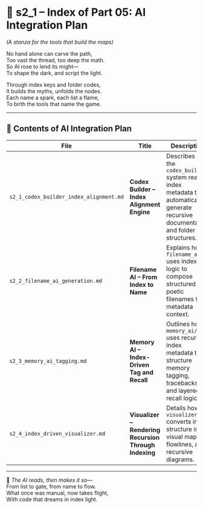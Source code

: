 <!-- Save to: shagi_archives/appendices/appendix_h_index_and_layering_doctrine/part_01_index/s2_1_index_of_part_05_ai_integration_plan.md -->

# 📘 s2_1 – Index of Part 05: AI Integration Plan  
*(A stanza for the tools that build the maps)*

No hand alone can carve the path,  
Too vast the thread, too deep the math.  
So AI rose to lend its might—  
To shape the dark, and script the light.  

Through index keys and folder codes,  
It builds the myths, unfolds the nodes.  
Each name a spark, each list a flame,  
To birth the tools that name the game.

---

## 🧭 Contents of AI Integration Plan

| File | Title | Description |
|------|-------|-------------|
| `s2_1_codex_builder_index_alignment.md` | **Codex Builder – Index Alignment Engine** | Describes how the `codex_builder/` system reads index metadata to automatically generate recursive documentation and folder structures. |
| `s2_2_filename_ai_generation.md` | **Filename AI – From Index to Name** | Explains how `filename_ai/` uses index logic to compose structured poetic filenames from metadata context. |
| `s2_3_memory_ai_tagging.md` | **Memory AI – Index-Driven Tag and Recall** | Outlines how `memory_ai/` uses recursive index metadata to structure memory tagging, tracebacks, and layered recall logic. |
| `s2_4_index_driven_visualizer.md` | **Visualizer – Rendering Recursion Through Indexing** | Details how `visualizer/` converts index structure into visual maps, flowlines, and recursive diagrams. |

---

📜 *The AI reads, then makes it so—*  
From list to gate, from name to flow.  
What once was manual, now takes flight,  
With code that dreams in index light.
